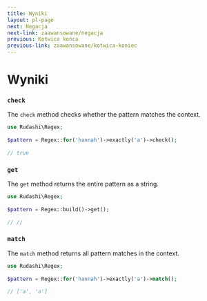 ```yaml
---
title: Wyniki
layout: pl-page
next: Negacja
next-link: zaawansowane/negacja
previous: Kotwica końca
previous-link: zaawansowane/kotwica-koniec
---
```


# Wyniki

### `check`

The `check` method checks whether the pattern matches the context.

```php
use Rudashi\Regex;
 
$pattern = Regex::for('hannah')->exactly('a')->check();
 
// true
```

### `get`

The `get` method returns the entire pattern as a string.

```php
use Rudashi\Regex;
 
$pattern = Regex::build()->get();
 
// //
```

### `match`

The `match` method returns all pattern matches in the context.

```php
use Rudashi\Regex;
 
$pattern = Regex::for('hannah')->exactly('a')->match();
 
// ['a', 'a']
```
